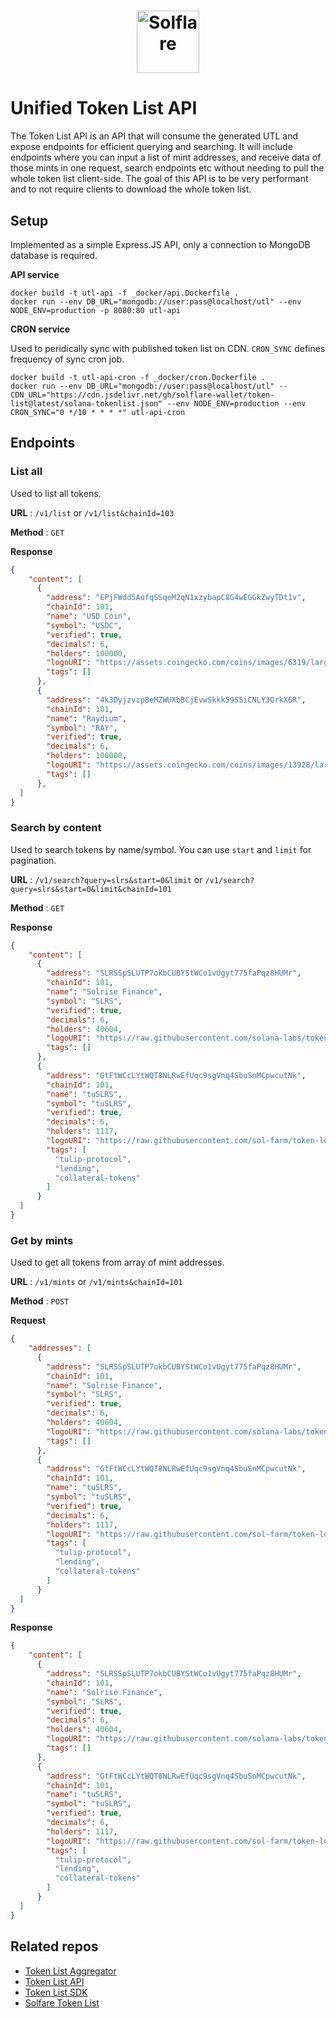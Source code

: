 # <p align="center"><a href="https://solflare.com/"><img src="https://solflare.com/assets/logo-icon.26659b6d..svg" height="100" alt="Solflare"></a>

# Unified Token List API

The Token List API is an API that will consume the generated UTL and expose endpoints for efficient querying and searching.
It will include endpoints where you can input a list of mint addresses, and receive data of those mints in one request, search endpoints etc without needing to pull the whole token list client-side. The goal of this API is to be very performant and to not require clients to download the whole token list.


## Setup
Implemented as a simple Express.JS API, only a connection to MongoDB database is required.

**API service**

```shell
docker build -t utl-api -f _docker/api.Dockerfile .
docker run --env DB_URL="mongodb://user:pass@localhost/utl" --env NODE_ENV=production -p 8080:80 utl-api
```


**CRON service**

Used to peridically sync with published token list on CDN. `CRON_SYNC` defines frequency of sync cron job.

```shell
docker build -t utl-api-cron -f _docker/cron.Dockerfile .
docker run --env DB_URL="mongodb://user:pass@localhost/utl" --CDN_URL="https://cdn.jsdelivr.net/gh/solflare-wallet/token-list@latest/solana-tokenlist.json" --env NODE_ENV=production --env CRON_SYNC="0 */10 * * * *" utl-api-cron
```




## Endpoints

### List all

Used to list all tokens.

**URL** : `/v1/list` or `/v1/list&chainId=103`

**Method** : `GET`

**Response**

```json
{
    "content": [
      {
        "address": "EPjFWdd5AufqSSqeM2qN1xzybapC8G4wEGGkZwyTDt1v",
        "chainId": 101,
        "name": "USD Coin",
        "symbol": "USDC",
        "verified": true,
        "decimals": 6,
        "holders": 100000,
        "logoURI": "https://assets.coingecko.com/coins/images/6319/large/USD_Coin_icon.png?1547042389",
        "tags": []
      },
      {
        "address": "4k3Dyjzvzp8eMZWUXbBCjEvwSkkk59S5iCNLY3QrkX6R",
        "chainId": 101,
        "name": "Raydium",
        "symbol": "RAY",
        "verified": true,
        "decimals": 6,
        "holders": 100000,
        "logoURI": "https://assets.coingecko.com/coins/images/13928/large/PSigc4ie_400x400.jpg?1612875614",
        "tags": []
      },
  ]
}
```


### Search by content

Used to search tokens by name/symbol. You can use `start` and `limit` for pagination.

**URL** : `/v1/search?query=slrs&start=0&limit` or `/v1/search?query=slrs&start=0&limit&chainId=101`

**Method** : `GET`

**Response**

```json
{
    "content": [
      {
        "address": "SLRSSpSLUTP7okbCUBYStWCo1vUgyt775faPqz8HUMr",
        "chainId": 101,
        "name": "Solrise Finance",
        "symbol": "SLRS",
        "verified": true,
        "decimals": 6,
        "holders": 40604,
        "logoURI": "https://raw.githubusercontent.com/solana-labs/token-list/main/assets/mainnet/SLRSSpSLUTP7okbCUBYStWCo1vUgyt775faPqz8HUMr/logo.png",
        "tags": []
      },
      {
        "address": "GtFtWCcLYtWQT8NLRwEfUqc9sgVnq4SbuSnMCpwcutNk",
        "chainId": 101,
        "name": "tuSLRS",
        "symbol": "tuSLRS",
        "verified": true,
        "decimals": 6,
        "holders": 1117,
        "logoURI": "https://raw.githubusercontent.com/sol-farm/token-logos/main/tuSLRS.png",
        "tags": [
          "tulip-protocol",
          "lending",
          "collateral-tokens"
        ]
      }
  ]
}
```




### Get by mints

Used to get all tokens from array of mint addresses.

**URL** : `/v1/mints` or `/v1/mints&chainId=101`

**Method** : `POST`

**Request**
```json
{
    "addresses": [
      {
        "address": "SLRSSpSLUTP7okbCUBYStWCo1vUgyt775faPqz8HUMr",
        "chainId": 101,
        "name": "Solrise Finance",
        "symbol": "SLRS",
        "verified": true,
        "decimals": 6,
        "holders": 40604,
        "logoURI": "https://raw.githubusercontent.com/solana-labs/token-list/main/assets/mainnet/SLRSSpSLUTP7okbCUBYStWCo1vUgyt775faPqz8HUMr/logo.png",
        "tags": []
      },
      {
        "address": "GtFtWCcLYtWQT8NLRwEfUqc9sgVnq4SbuSnMCpwcutNk",
        "chainId": 101,
        "name": "tuSLRS",
        "symbol": "tuSLRS",
        "verified": true,
        "decimals": 6,
        "holders": 1117,
        "logoURI": "https://raw.githubusercontent.com/sol-farm/token-logos/main/tuSLRS.png",
        "tags": [
          "tulip-protocol",
          "lending",
          "collateral-tokens"
        ]
      }
  ]
}
```

**Response**

```json
{
    "content": [
      {
        "address": "SLRSSpSLUTP7okbCUBYStWCo1vUgyt775faPqz8HUMr",
        "chainId": 101,
        "name": "Solrise Finance",
        "symbol": "SLRS",
        "verified": true,
        "decimals": 6,
        "holders": 40604,
        "logoURI": "https://raw.githubusercontent.com/solana-labs/token-list/main/assets/mainnet/SLRSSpSLUTP7okbCUBYStWCo1vUgyt775faPqz8HUMr/logo.png",
        "tags": []
      },
      {
        "address": "GtFtWCcLYtWQT8NLRwEfUqc9sgVnq4SbuSnMCpwcutNk",
        "chainId": 101,
        "name": "tuSLRS",
        "symbol": "tuSLRS",
        "verified": true,
        "decimals": 6,
        "holders": 1117,
        "logoURI": "https://raw.githubusercontent.com/sol-farm/token-logos/main/tuSLRS.png",
        "tags": [
          "tulip-protocol",
          "lending",
          "collateral-tokens"
        ]
      }
  ]
}
```



## Related repos
- [Token List Aggregator](https://github.com/solflare-wallet/utl-aggregator)
- [Token List API](https://github.com/solflare-wallet/utl-api)
- [Token List SDK](https://github.com/solflare-wallet/utl-sdk)
- [Solfare Token List](https://github.com/solflare-wallet/token-list)
